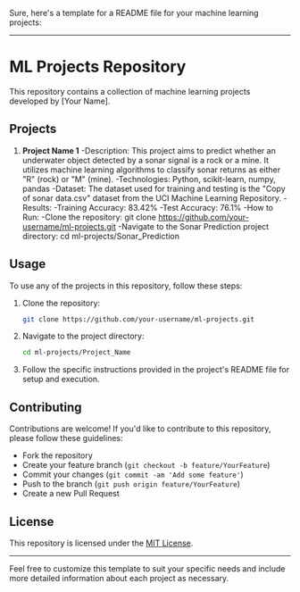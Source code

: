 Sure, here's a template for a README file for your machine learning projects:

---

# ML Projects Repository

This repository contains a collection of machine learning projects developed by [Your Name].

## Projects

1. **Project Name 1**
-Description: This project aims to predict whether an underwater object detected by a sonar signal is a rock or a mine. It utilizes machine learning algorithms to classify sonar returns as either "R" (rock) or "M" (mine).
-Technologies: Python, scikit-learn, numpy, pandas
-Dataset: The dataset used for training and testing is the "Copy of sonar data.csv" dataset from the UCI Machine Learning Repository.
-Results:
-Training Accuracy: 83.42%
-Test Accuracy: 76.1%
-How to Run:
-Clone the repository: git clone https://github.com/your-username/ml-projects.git
-Navigate to the Sonar Prediction project directory: cd ml-projects/Sonar_Prediction




## Usage

To use any of the projects in this repository, follow these steps:

1. Clone the repository:

   ```bash
   git clone https://github.com/your-username/ml-projects.git
   ```

2. Navigate to the project directory:

   ```bash
   cd ml-projects/Project_Name
   ```

3. Follow the specific instructions provided in the project's README file for setup and execution.

## Contributing

Contributions are welcome! If you'd like to contribute to this repository, please follow these guidelines:

- Fork the repository
- Create your feature branch (`git checkout -b feature/YourFeature`)
- Commit your changes (`git commit -am 'Add some feature'`)
- Push to the branch (`git push origin feature/YourFeature`)
- Create a new Pull Request

## License

This repository is licensed under the [MIT License](LICENSE).

---

Feel free to customize this template to suit your specific needs and include more detailed information about each project as necessary.
